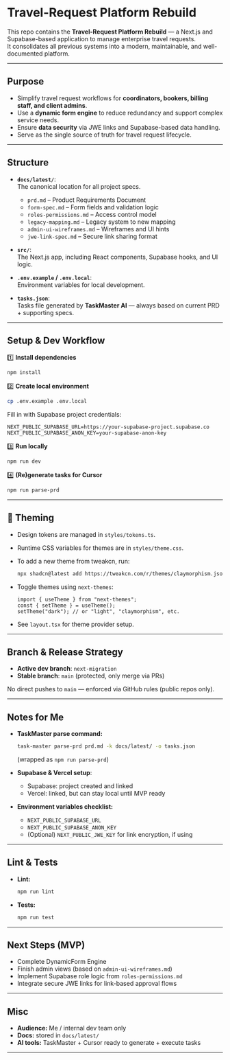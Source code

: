 # Travel-Request Platform Rebuild

This repo contains the **Travel-Request Platform Rebuild** — a Next.js and Supabase-based application to manage enterprise travel requests.  
It consolidates all previous systems into a modern, maintainable, and well-documented platform.

---

## Purpose

- Simplify travel request workflows for **coordinators, bookers, billing staff, and client admins**.
- Use a **dynamic form engine** to reduce redundancy and support complex service needs.
- Ensure **data security** via JWE links and Supabase-based data handling.
- Serve as the single source of truth for travel request lifecycle.

---

## Structure

- **`docs/latest/`**:  
  The canonical location for all project specs.  
  - `prd.md` – Product Requirements Document  
  - `form-spec.md` – Form fields and validation logic  
  - `roles-permissions.md` – Access control model  
  - `legacy-mapping.md` – Legacy system to new mapping  
  - `admin-ui-wireframes.md` – Wireframes and UI hints  
  - `jwe-link-spec.md` – Secure link sharing format

- **`src/`**:  
  The Next.js app, including React components, Supabase hooks, and UI logic.

- **`.env.example` / `.env.local`**:  
  Environment variables for local development.

- **`tasks.json`**:  
  Tasks file generated by **TaskMaster AI** — always based on current PRD + supporting specs.

---

## Setup & Dev Workflow

1️⃣ **Install dependencies**  
```bash
npm install
````

2️⃣ **Create local environment**

```bash
cp .env.example .env.local
```

Fill in with Supabase project credentials:

```
NEXT_PUBLIC_SUPABASE_URL=https://your-supabase-project.supabase.co
NEXT_PUBLIC_SUPABASE_ANON_KEY=your-supabase-anon-key
```

3️⃣ **Run locally**

```bash
npm run dev
```

4️⃣ **(Re)generate tasks for Cursor**

```bash
npm run parse-prd
```

---

## 🎨 Theming

- Design tokens are managed in `styles/tokens.ts`.  
- Runtime CSS variables for themes are in `styles/theme.css`.  
- To add a new theme from tweakcn, run:

  ```bash
  npx shadcn@latest add https://tweakcn.com/r/themes/claymorphism.json
  ```

* Toggle themes using `next-themes`:

  ```tsx
  import { useTheme } from "next-themes";
  const { setTheme } = useTheme();
  setTheme("dark"); // or "light", "claymorphism", etc.
  ```

* See `layout.tsx` for theme provider setup.

---

## Branch & Release Strategy

* **Active dev branch**: `next-migration`
* **Stable branch**: `main` (protected, only merge via PRs)

No direct pushes to `main` — enforced via GitHub rules (public repos only).

---

## Notes for Me

* **TaskMaster parse command:**

  ```bash
  task-master parse-prd prd.md -k docs/latest/ -o tasks.json
  ```

  (wrapped as `npm run parse-prd`)

* **Supabase & Vercel setup**:

  * Supabase: project created and linked
  * Vercel: linked, but can stay local until MVP ready

* **Environment variables checklist:**

  * `NEXT_PUBLIC_SUPABASE_URL`
  * `NEXT_PUBLIC_SUPABASE_ANON_KEY`
  * (Optional) `NEXT_PUBLIC_JWE_KEY` for link encryption, if using

---

## Lint & Tests

* **Lint:**

  ```bash
  npm run lint
  ```

* **Tests:**

  ```bash
  npm run test
  ```

---

## Next Steps (MVP)

* Complete DynamicForm Engine
* Finish admin views (based on `admin-ui-wireframes.md`)
* Implement Supabase role logic from `roles-permissions.md`
* Integrate secure JWE links for link-based approval flows

---

## Misc

* **Audience:** Me / internal dev team only
* **Docs:** stored in `docs/latest/`
* **AI tools:** TaskMaster + Cursor ready to generate + execute tasks

---